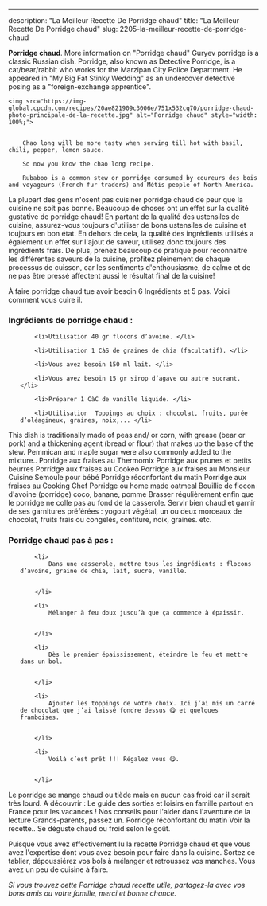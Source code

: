 ---
description: "La Meilleur Recette De Porridge chaud"
title: "La Meilleur Recette De Porridge chaud"
slug: 2205-la-meilleur-recette-de-porridge-chaud

<p>
	<strong>Porridge chaud</strong>. 
	More information on &#34;Porridge chaud&#34; Guryev porridge is a classic Russian dish. Porridge, also known as Detective Porridge, is a cat/bear/rabbit who works for the Marzipan City Police Department. He appeared in &#34;My Big Fat Stinky Wedding&#34; as an undercover detective posing as a &#34;foreign-exchange apprentice&#34;.
</p>
<p>
	
	<img src="https://img-global.cpcdn.com/recipes/20ae821909c3006e/751x532cq70/porridge-chaud-photo-principale-de-la-recette.jpg" alt="Porridge chaud" style="width: 100%;">
	
	
		Chao long will be more tasty when serving till hot with basil, chili, pepper, lemon sauce.
	
		So now you know the chao long recipe.
	
		Rubaboo is a common stew or porridge consumed by coureurs des bois and voyageurs (French fur traders) and Métis people of North America.
	
</p>

La plupart des gens n'osent pas cuisiner porridge chaud de peur que la cuisine ne soit pas bonne. Beaucoup de choses ont un effet sur la qualité gustative de porridge chaud! En partant de la qualité des ustensiles de cuisine, assurez-vous toujours d'utiliser de bons ustensiles de cuisine et toujours en bon état. En dehors de cela, la qualité des ingrédients utilisés a également un effet sur l'ajout de saveur, utilisez donc toujours des ingrédients frais. De plus, prenez beaucoup de pratique pour reconnaître les différentes saveurs de la cuisine, profitez pleinement de chaque processus de cuisson, car les sentiments d'enthousiasme, de calme et de ne pas être pressé affectent aussi le résultat final de la cuisine!

<!--inarticleads1-->

À faire porridge chaud tue avoir besoin 6 Ingrédients et 5 pas. Voici comment vous cuire il.

<h3>Ingrédients de porridge chaud :</h3>

<ol>
	
		<li>Utilisation 40 gr flocons d’avoine. </li>
	
		<li>Utilisation 1 CàS de graines de chia (facultatif). </li>
	
		<li>Vous avez besoin 150 ml lait. </li>
	
		<li>Vous avez besoin 15 gr sirop d’agave ou autre sucrant. </li>
	
		<li>Préparer 1 CàC de vanille liquide. </li>
	
		<li>Utilisation  Toppings au choix : chocolat, fruits, purée d’oléagineux, graines, noix,... </li>
	
</ol>

This dish is traditionally made of peas and/ or corn, with grease (bear or pork) and a thickening agent (bread or flour) that makes up the base of the stew. Pemmican and maple sugar were also commonly added to the mixture.. Porridge aux fraises au Thermomix Porridge aux prunes et petits beurres Porridge aux fraises au Cookeo Porridge aux fraises au Monsieur Cuisine Semoule pour bébé Porridge réconfortant du matin Porridge aux fraises au Cooking Chef Porridge ou home made oatmeal Bouillie de flocon d&#39;avoine (porridge) coco, banane, pomme Brasser régulièrement enfin que le porridge ne colle pas au fond de la casserole. Servir bien chaud et garnir de ses garnitures préférées : yogourt végétal, un ou deux morceaux de chocolat, fruits frais ou congelés, confiture, noix, graines. etc. 

<!--inarticleads2-->

<h3>Porridge chaud pas à pas :</h3>

<ol>
	
		<li>
			Dans une casserole, mettre tous les ingrédients : flocons d’avoine, graine de chia, lait, sucre, vanille.
			
			
		</li>
	
		<li>
			Mélanger à feu doux jusqu’à que ça commence à épaissir.
			
			
		</li>
	
		<li>
			Dès le premier épaississement, éteindre le feu et mettre dans un bol.
			
			
		</li>
	
		<li>
			Ajouter les toppings de votre choix. Ici j’ai mis un carré de chocolat que j’ai laissé fondre dessus 😋 et quelques framboises.
			
			
		</li>
	
		<li>
			Voilà c’est prêt !!! Régalez vous 😋.
			
			
		</li>
	
</ol>

Le porridge se mange chaud ou tiède mais en aucun cas froid car il serait très lourd. A découvrir : Le guide des sorties et loisirs en famille partout en France pour les vacances ! Nos conseils pour l&#39;aider dans l&#39;aventure de la lecture Grands-parents, passez un. Porridge réconfortant du matin Voir la recette.. Se déguste chaud ou froid selon le goût. 

<!--inarticleads1-->

<p>
Puisque vous avez effectivement lu la recette Porridge chaud et que vous avez l'expertise dont vous avez besoin pour faire dans la cuisine. Sortez ce tablier, dépoussiérez vos bols à mélanger et retroussez vos manches. Vous avez un peu de cuisine à faire.
</p>

<p>
<i>Si vous trouvez cette Porridge chaud recette utile, partagez-la avec vos bons amis ou votre famille, merci et bonne chance.</i>
</p>
